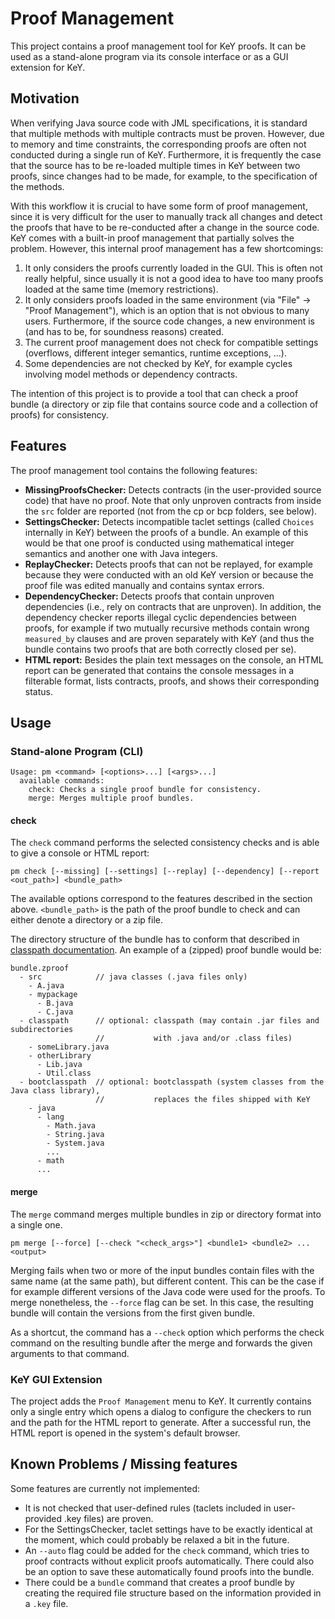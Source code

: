 # Proof Management

This project contains a proof management tool for KeY proofs. It can be used as a stand-alone program via its console
interface or as a GUI extension for KeY.

## Motivation
When verifying Java source code with JML specifications, it is standard that multiple methods with multiple
contracts must be proven. However, due to memory and time constraints, the corresponding proofs are often not conducted
during a single run of KeY. Furthermore, it is frequently the case that the source has to be re-loaded multiple times in
KeY between two proofs, since changes had to be made, for example, to the specification of the methods.

With this workflow it is crucial to have some form of proof management, since it is very difficult for the user to
manually track all changes and detect the proofs that have to be re-conducted after a change in the source code.
KeY comes with a built-in proof management that partially solves the problem. However, this internal proof management
has a few shortcomings:
1) It only considers the proofs currently loaded in the GUI. This is often not really helpful, since usually it is not a
   good idea to have too many proofs loaded at the same time (memory restrictions).
2) It only considers proofs loaded in the same environment (via "File" -> "Proof Management"), which is an option that
   is not obvious to many users. Furthermore, if the source code changes, a new environment is (and has to be, for 
   soundness reasons) created.
3) The current proof management does not check for compatible settings (overflows, different integer semantics, runtime
   exceptions, ...).
4) Some dependencies are not checked by KeY, for example cycles involving model methods or dependency contracts.

The intention of this project is to provide a tool that can check a proof bundle (a directory or zip file that contains
source code and a collection of proofs) for consistency.

## Features
The proof management tool contains the following features:
* **MissingProofsChecker:** Detects contracts (in the user-provided source code) that have no proof. Note that only
  unproven contracts from inside the `src` folder are reported (not from the cp or bcp folders, see below).
* **SettingsChecker:** Detects incompatible taclet settings (called `Choices` internally in KeY) between the proofs of a
  bundle. An example of this would be that one proof is conducted using mathematical integer semantics and another one
  with Java integers.
* **ReplayChecker:** Detects proofs that can not be replayed, for example because they were conducted with an old KeY
  version or because the proof file was edited manually and contains syntax errors.
* **DependencyChecker:** Detects proofs that contain unproven dependencies (i.e., rely on contracts that are unproven).
  In addition, the dependency checker reports illegal cyclic dependencies between proofs, for example if two mutually
  recursive methods contain wrong `measured_by` clauses and are proven separately with KeY (and thus the bundle contains
  two proofs that are both correctly closed per se).
* **HTML report:** Besides the plain text messages on the console, an HTML report can be generated that contains the
  console messages in a filterable format, lists contracts, proofs, and shows their corresponding status.

## Usage
### Stand-alone Program (CLI)
```
Usage: pm <command> [<options>...] [<args>...]
  available commands:
    check: Checks a single proof bundle for consistency.
    merge: Merges multiple proof bundles.
```

#### check
The `check` command performs the selected consistency checks and is able to give a console or HTML report:
```
pm check [--missing] [--settings] [--replay] [--dependency] [--report <out_path>] <bundle_path>
```
The available options correspond to the features described in the section above.
`<bundle_path>` is the path of the proof bundle to check and can either denote a directory or a zip file.

The directory structure of the bundle has to conform that described in
[classpath documentation](https://key-project.org/docs/user/Classpath/).
An example of a (zipped) proof bundle would be:
```
bundle.zproof
  - src            // java classes (.java files only)
    - A.java
    - mypackage
      - B.java
      - C.java
  - classpath      // optional: classpath (may contain .jar files and subdirectories
                   //           with .java and/or .class files)
    - someLibrary.java
    - otherLibrary
      - Lib.java
      - Util.class
  - bootclasspath  // optional: bootclasspath (system classes from the Java class library),
                   //           replaces the files shipped with KeY
    - java
      - lang
        - Math.java
        - String.java
        - System.java
        ...
      - math
      ...
```

#### merge
The `merge` command merges multiple bundles in zip or directory format into a single one.
```
pm merge [--force] [--check "<check_args>"] <bundle1> <bundle2> ... <output>
```
Merging fails when two or more of the input bundles contain files with the same name (at the same path), but different
content. This can be the case if for example different versions of the Java code were used for the proofs. To merge
nonetheless, the `--force` flag can be set. In this case, the resulting bundle will contain the versions from the first
given bundle.

As a shortcut, the command has a `--check` option which performs the check command on the resulting bundle after the
merge and forwards the given arguments to that command.

### KeY GUI Extension
The project adds the `Proof Management` menu to KeY. It currently contains only a single entry which opens a dialog to
configure the checkers to run and the path for the HTML report to generate. After a successful run, the HTML report is
opened in the system's default browser.

## Known Problems / Missing features
Some features are currently not implemented:
* It is not checked that user-defined rules (taclets included in user-provided .key files) are proven.
* For the SettingsChecker, taclet settings have to be exactly identical at the moment, which could probably be relaxed a
  bit in the future.
* An `--auto` flag could be added for the `check` command, which tries to proof contracts without explicit proofs
  automatically. There could also be an option to save these automatically found proofs into the bundle.
* There could be a `bundle` command that creates a proof bundle by creating the required file structure based on the
  information provided in a `.key` file.
